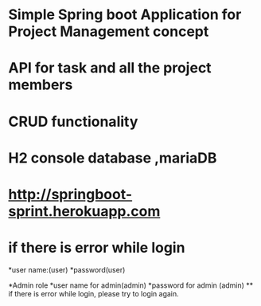 # Simple Spring boot Application for Project Management concept 
# API for task  and all the project members 
# CRUD functionality 
# H2 console database ,mariaDB 
# http://springboot-sprint.herokuapp.com
# if  there is error while login 
*user name:(user)
*password(user)

*Admin role 
*user name for admin(admin)
*password for admin (admin)
** if there is error while login, please try to login again.
